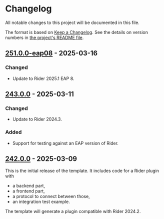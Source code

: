 Changelog
=========

All notable changes to this project will be documented in this file.

The format is based on [Keep a Changelog][keep-a-changelog]. See the details on version numbers in [the project's README file][docs.readme].

## [251.0.0-eap08] - 2025-03-16
### Changed
- Update to Rider 2025.1 EAP 8.

## [243.0.0] - 2025-03-11
### Changed
- Update to Rider 2024.3.

### Added
- Support for testing against an EAP version of Rider.

## [242.0.0] - 2025-03-09
This is the initial release of the template. It includes code for a Rider plugin with
- a backend part,
- a frontend part,
- a protocol to connect between those,
- an integration test example.

The template will generate a plugin compatible with Rider 2024.2.

[keep-a-changelog]: https://keepachangelog.com/en/1.1.0/
[docs.readme]: README.md

[242.0.0]: https://github.com/ForNeVeR/rider-plugin-template/releases/tag/v242.0.0
[243.0.0]: https://github.com/ForNeVeR/rider-plugin-template/compare/v242.0.0...v243.0.0
[251.0.0-eap08]: https://github.com/ForNeVeR/rider-plugin-template/compare/v243.0.0...v251.0.0-eap08
[Unreleased]: https://github.com/ForNeVeR/rider-plugin-template/compare/v251.0.0-eap08...HEAD
